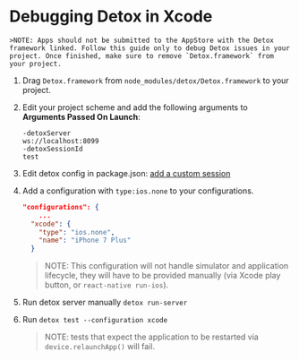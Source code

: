 # Debugging Detox in Xcode

	>NOTE: Apps should not be submitted to the AppStore with the Detox framework linked. Follow this guide only to debug Detox issues in your project. Once finished, make sure to remove `Detox.framework` from your project.

1. Drag `Detox.framework` from `node_modules/detox/Detox.framework` to your project.
2. Edit your project scheme and add the following arguments to **Arguments Passed On Launch**:
	
	```
	-detoxServer
	ws://localhost:8099
	-detoxSessionId
	test
	```
3. Edit detox config in package.json: [add a custom session](/docs/APIRef.Configuration.md#server-configuration)
4. Add a configuration with `type:ios.none` to your configurations. 

	```json
	"configurations": {
		...
      "xcode": {
        "type": "ios.none",
        "name": "iPhone 7 Plus"
      }
	```
	>NOTE: This configuration will not handle simulator and application lifecycle, they will have to be provided manually (via Xcode play button, or `react-native run-ios`).
4. Run detox server manually `detox run-server`
5. Run `detox test --configuration xcode`
	>NOTE: tests that expect the application to be restarted via `device.relaunchApp()` will fail.
